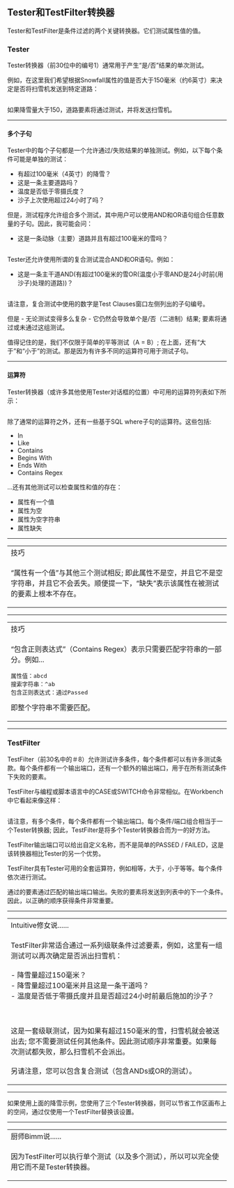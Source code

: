 
  <div id="readme" class="readme blob instapaper_body">
    <article class="markdown-body entry-content" itemprop="text"><h2><a id="user-content-the-tester-and-testfilter-transformers" class="anchor" aria-hidden="true" href="https://github.com/safesoftware/FMETraining/blob/Desktop-Basic-2018/DesktopBasic4Transformers/4.13.TesterTestFilter.md#the-tester-and-testfilter-transformers"></a><font style="vertical-align: inherit;"><font style="vertical-align: inherit;">Tester和TestFilter转换器</font></font></h2>
<p><font style="vertical-align: inherit;"><font style="vertical-align: inherit;">Tester和TestFilter是条件过滤的两个关键转换器。</font><font style="vertical-align: inherit;">它们测试属性值的值。</font></font></p>
<h3><a id="user-content-tester" class="anchor" aria-hidden="true" href="https://github.com/safesoftware/FMETraining/blob/Desktop-Basic-2018/DesktopBasic4Transformers/4.13.TesterTestFilter.md#tester"></a><font style="vertical-align: inherit;"><font style="vertical-align: inherit;">Tester</font></font></h3>
<p><font style="vertical-align: inherit;"><font style="vertical-align: inherit;">Tester转换器（前30位中的编号1）通常用于产生“是/否”结果的单次测试。</font></font></p>
<p><font style="vertical-align: inherit;"><font style="vertical-align: inherit;">例如，在这里我们希望根据Snowfall属性的值是否大于150毫米（约6英寸）来决定是否将扫雪机发送到特定道路：</font></font></p>
<p><a target="_blank" rel="noopener noreferrer" href="https://github.com/safesoftware/FMETraining/blob/Desktop-Basic-2018/DesktopBasic4Transformers/Images/Img4.039.TesterTransformer.png"><img src="./Images/Img4.039.TesterTransformer.png" alt="" style="max-width:100%;"></a></p>
<p><font style="vertical-align: inherit;"><font style="vertical-align: inherit;">如果降雪量大于150，道路要素将通过测试，并将发送扫雪机。</font></font></p>
<hr>
<h4><a id="user-content-multiple-clauses" class="anchor" aria-hidden="true" href="https://github.com/safesoftware/FMETraining/blob/Desktop-Basic-2018/DesktopBasic4Transformers/4.13.TesterTestFilter.md#multiple-clauses"></a><font style="vertical-align: inherit;"><font style="vertical-align: inherit;">多个子句</font></font></h4>
<p><font style="vertical-align: inherit;"><font style="vertical-align: inherit;">Tester中的每个子句都是一个允许通过/失败结果的单独测试。</font><font style="vertical-align: inherit;">例如，以下每个条件可能是单独的测试：</font></font></p>
<ul>
<li><font style="vertical-align: inherit;"><font style="vertical-align: inherit;">有超过100毫米（4英寸）的降雪？</font></font></li>
<li><font style="vertical-align: inherit;"><font style="vertical-align: inherit;">这是一条主要道路吗？</font></font></li>
<li><font style="vertical-align: inherit;"><font style="vertical-align: inherit;">温度是否低于零摄氏度？</font></font></li>
<li><font style="vertical-align: inherit;"><font style="vertical-align: inherit;">沙子上次使用超过24小时了吗？</font></font></li>
</ul>
<p><font style="vertical-align: inherit;"><font style="vertical-align: inherit;">但是，测试程序允许组合多个测试，其中用户可以使用AND和OR语句组合任意数量的子句。</font><font style="vertical-align: inherit;">因此，我可能会问：</font></font></p>
<ul>
<li><font style="vertical-align: inherit;"><font style="vertical-align: inherit;">这是一条动脉（主要）道路并且有超过100毫米的雪吗？</font></font></li>
</ul>
<p><a target="_blank" rel="noopener noreferrer" href="https://github.com/safesoftware/FMETraining/blob/Desktop-Basic-2018/DesktopBasic4Transformers/Images/Img4.040.TesterANDStatement.png"><img src="./Images/Img4.040.TesterANDStatement.png" alt="" style="max-width:100%;"></a></p>
<p><font style="vertical-align: inherit;"><font style="vertical-align: inherit;">Tester还允许使用所谓的复合测试混合AND和OR语句。</font><font style="vertical-align: inherit;">例如：</font></font></p>
<ul>
<li><font style="vertical-align: inherit;"><font style="vertical-align: inherit;">这是一条主干道AND(有超过100毫米的雪OR(温度小于零AND是24小时前(用沙子)处理的道路))？</font></font></li>
</ul>
<p><a target="_blank" rel="noopener noreferrer" href="https://github.com/safesoftware/FMETraining/blob/Desktop-Basic-2018/DesktopBasic4Transformers/Images/Img4.041.TesterTransformerComplex.png"><img src="./Images/Img4.041.TesterTransformerComplex.png" alt="" style="max-width:100%;"></a></p>
<p><font style="vertical-align: inherit;"><font style="vertical-align: inherit;">请注意，复合测试中使用的数字是Test Clauses窗口左侧列出的子句编号。</font></font></p>
<p><font style="vertical-align: inherit;"><font style="vertical-align: inherit;">但是 - 无论测试变得多么复杂 - 它仍然会导致单个是/否（二进制）结果; </font><font style="vertical-align: inherit;">要素将通过或未通过这组测试。</font></font></p>
<p><font style="vertical-align: inherit;"><font style="vertical-align: inherit;">值得记住的是，我们不仅限于简单的平等测试（A = B）; </font><font style="vertical-align: inherit;">在上面，还有“大于”和“小于”的测试。</font><font style="vertical-align: inherit;">那是因为有许多不同的运算符可用于测试子句。</font></font></p>
<hr>
<h4><a id="user-content-operators" class="anchor" aria-hidden="true" href="https://github.com/safesoftware/FMETraining/blob/Desktop-Basic-2018/DesktopBasic4Transformers/4.13.TesterTestFilter.md#operators"></a><font style="vertical-align: inherit;"><font style="vertical-align: inherit;">运算符</font></font></h4>
<p><font style="vertical-align: inherit;"><font style="vertical-align: inherit;">Tester转换器（或许多其他使用Tester对话框的位置）中可用的运算符列表如下所示：</font></font></p>
<p><a target="_blank" rel="noopener noreferrer" href="https://github.com/safesoftware/FMETraining/blob/Desktop-Basic-2018/DesktopBasic4Transformers/Images/Img4.042.TesterOperators.png"><img src="./Images/Img4.042.TesterOperators.png" alt="" style="max-width:100%;"></a></p>
<p><font style="vertical-align: inherit;"><font style="vertical-align: inherit;">除了通常的运算符之外，还有一些基于SQL where子句的运算符。这些包括:</font></font></p>
<ul>
<li><font style="vertical-align: inherit;"><font style="vertical-align: inherit;">In</font></font></li>
<li><font style="vertical-align: inherit;"><font style="vertical-align: inherit;">Like</font></font></li>
<li><font style="vertical-align: inherit;"><font style="vertical-align: inherit;">Contains</font></font></li>
<li><font style="vertical-align: inherit;"><font style="vertical-align: inherit;">Begins With</font></font></li>
<li><font style="vertical-align: inherit;"><font style="vertical-align: inherit;">Ends With</font></font></li>
<li><font style="vertical-align: inherit;"><font style="vertical-align: inherit;">Contains Regex</font></font></li>
</ul>
<p><font style="vertical-align: inherit;"><font style="vertical-align: inherit;">...还有其他测试可以检查属性和值的存在：</font></font></p>
<ul>
<li><font style="vertical-align: inherit;"><font style="vertical-align: inherit;">属性有一个值</font></font></li>
<li><font style="vertical-align: inherit;"><font style="vertical-align: inherit;">属性为空</font></font></li>
<li><font style="vertical-align: inherit;"><font style="vertical-align: inherit;">属性为空字符串</font></font></li>
<li><font style="vertical-align: inherit;"><font style="vertical-align: inherit;">属性缺失</font></font></li>
</ul>
<hr>

<table>
<tbody><tr>
<td>
<i></i><font style="vertical-align: inherit;"><font style="vertical-align: inherit;">
技巧
</font></font></td>
</tr>
<tr>
<td><font style="vertical-align: inherit;"><font style="vertical-align: inherit;">

“属性有一个值”与其他三个测试相反; </font><font style="vertical-align: inherit;">即此属性不是空，并且它不是空字符串，并且它不会丢失。</font><font style="vertical-align: inherit;">顺便提一下，“缺失”表示该属性在被测试的要素上根本不存在。

</font></font></td>
</tr>
</tbody></table>
<hr>

<table>
<tbody><tr>
<td>
<i></i><font style="vertical-align: inherit;"><font style="vertical-align: inherit;">
技巧
</font></font></td>
</tr>
<tr>
<td><font style="vertical-align: inherit;"><font style="vertical-align: inherit;">

“包含正则表达式”（Contains Regex）表示只需要匹配字符串的一部分。</font><font style="vertical-align: inherit;">例如...
</font></font><pre><font style="vertical-align: inherit;"><font style="vertical-align: inherit;">属性值：abcd</font></font><font></font><font style="vertical-align: inherit;"><font style="vertical-align: inherit;">
搜索字符串：^ab</font></font><font></font><font style="vertical-align: inherit;"><font style="vertical-align: inherit;">
包含正则表达式：通过Passed</font></font><font></font>
</pre><font style="vertical-align: inherit;"><font style="vertical-align: inherit;">
即整个字符串不需要匹配。

</font></font></td>
</tr>
</tbody></table>
<hr>
<h3><a id="user-content-testfilter" class="anchor" aria-hidden="true" href="https://github.com/safesoftware/FMETraining/blob/Desktop-Basic-2018/DesktopBasic4Transformers/4.13.TesterTestFilter.md#testfilter"></a><font style="vertical-align: inherit;"><font style="vertical-align: inherit;">TestFilter</font></font></h3>
<p><font style="vertical-align: inherit;"><font style="vertical-align: inherit;">TestFilter（前30名中的＃8）允许测试许多条件，每个条件都可以有许多测试条款。</font><font style="vertical-align: inherit;">每个条件都有一个输出端口，还有一个额外的输出端口，用于在所有测试条件下失败的要素。</font></font></p>
<p><font style="vertical-align: inherit;"><font style="vertical-align: inherit;">TestFilter与编程或脚本语言中的CASE或SWITCH命令非常相似。</font><font style="vertical-align: inherit;">在Workbench中它看起来像这样：</font></font></p>
<p><a target="_blank" rel="noopener noreferrer" href="https://github.com/safesoftware/FMETraining/blob/Desktop-Basic-2018/DesktopBasic4Transformers/Images/Img4.043.GoodTestFilterExample.png"><img src="./Images/Img4.043.GoodTestFilterExample.png" alt="" style="max-width:100%;"></a></p>
<p><font style="vertical-align: inherit;"><font style="vertical-align: inherit;">请注意，有多个条件，每个条件都有一个输出端口。</font><font style="vertical-align: inherit;">每个条件/端口组合相当于一个Tester转换器; </font><font style="vertical-align: inherit;">因此，TestFilter是将多个Tester转换器合而为一的好方法。</font></font></p>
<p><font style="vertical-align: inherit;"><font style="vertical-align: inherit;">TestFilter输出端口可以给出自定义名称，而不是简单的PASSED / FAILED，这是该转换器相比Tester的另一个优势。</font></font></p>
<p><font style="vertical-align: inherit;"><font style="vertical-align: inherit;">TestFilter具有Tester可用的全套运算符，例如相等，大于，小于等等。</font><font style="vertical-align: inherit;">每个条件依次进行测试。</font></font></p>
<p><font style="vertical-align: inherit;"><font style="vertical-align: inherit;">通过的要素通过匹配的输出端口输出。</font><font style="vertical-align: inherit;">失败的要素将发送到列表中的下一个条件。</font><font style="vertical-align: inherit;">因此，以正确的顺序获得条件非常重要。</font></font></p>
<hr>

<table>
<tbody><tr>
<td>
<i></i><font style="vertical-align: inherit;"><font style="vertical-align: inherit;">
Intuitive修女说......
</font></font></td>
</tr>
<tr>
<td><font style="vertical-align: inherit;"><font style="vertical-align: inherit;">

TestFilter非常适合通过一系列级联条件过滤要素，例如，这里有一组测试可以再次确定是否派出扫雪机：
 </font></font><br><br><font style="vertical-align: inherit;"><font style="vertical-align: inherit;">- 降雪量超过150毫米？
</font></font><br><font style="vertical-align: inherit;"><font style="vertical-align: inherit;"> - 降雪量超过100毫米并且这是一条干道吗？
</font></font><br><font style="vertical-align: inherit;"><font style="vertical-align: inherit;"> - 温度是否低于零摄氏度并且是否超过24小时前最后施加的沙子？
</font></font><p><br><br><font style="vertical-align: inherit;"><font style="vertical-align: inherit;">这是一套级联测试，因为如果有超过150毫米的雪，扫雪机就会被送出去; </font><font style="vertical-align: inherit;">您不需要测试任何其他条件。</font><font style="vertical-align: inherit;">因此测试顺序非常重要。</font><font style="vertical-align: inherit;">如果每次测试都失败，那么扫雪机不会派出。
</font></font><br><br><font style="vertical-align: inherit;"><font style="vertical-align: inherit;">另请注意，您可以包含复合测试（包含ANDs或OR的测试）。
</font></font></p>
</td>
</tr>
</tbody></table>
<hr>
<p><font style="vertical-align: inherit;"><font style="vertical-align: inherit;">如果使用上面的降雪示例，您使用了三个Tester转换器，则可以节省工作区画布上的空间，通过仅使用一个TestFilter替换该设置。</font></font></p>
<hr>

<table>
<tbody><tr>
<td>
<i></i><font style="vertical-align: inherit;"><font style="vertical-align: inherit;">
厨师Bimm说......
</font></font></td>
</tr>
<tr>
<td><font style="vertical-align: inherit;"><font style="vertical-align: inherit;">

因为TestFilter可以执行单个测试（以及多个测试），所以可以完全使用它而不是Tester转换器。

</font></font></td>
</tr>
</tbody></table>
</article>
  </div>
